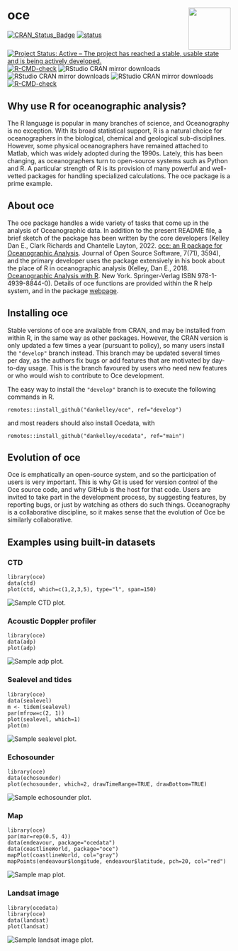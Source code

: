# oce <img src="https://raw.githubusercontent.com/dankelley/oce/develop/oce-logo-3.png" align="right" height="95" />

<!-- badges: start -->

[![CRAN\_Status\_Badge](https://www.r-pkg.org/badges/version/oce)](https://cran.r-project.org/package=oce)
[![status](https://joss.theoj.org/papers/10.21105/joss.03594/status.svg)](https://joss.theoj.org/papers/10.21105/joss.03594)
[![Project Status: Active – The project has reached a stable, usable state and is being actively developed.](http://www.repostatus.org/badges/latest/active.svg)](https://www.repostatus.org/)
[![R-CMD-check](https://github.com/dankelley/oce/workflows/R-CMD-check/badge.svg)](https://github.com/dankelley/oce/actions)
![RStudio CRAN mirror downloads](https://cranlogs.r-pkg.org/badges/last-month/oce)
![RStudio CRAN mirror downloads](https://cranlogs.r-pkg.org/badges/last-week/oce)
![RStudio CRAN mirror downloads](https://cranlogs.r-pkg.org/badges/last-day/oce)
[![R-CMD-check](https://github.com/dankelley/oce/actions/workflows/R-CMD-check.yaml/badge.svg)](https://github.com/dankelley/oce/actions/workflows/R-CMD-check.yaml)
<!-- badges: end -->

## Why use R for oceanographic analysis?

The R language is popular in many branches of science, and Oceanography is no
exception. With its broad statistical support, R is a natural choice for
oceanographers in the biological, chemical and geological sub-disciplines.
However, some physical oceanographers have remained attached to Matlab, which
was widely adopted during the 1990s. Lately, this has been changing, as
oceanographers turn to open-source systems such as Python and R. A particular
strength of R is its provision of many powerful and well-vetted packages for
handling specialized calculations. The oce package is a prime example.

## About oce

The oce package handles a wide variety of tasks that come up in the analysis of
Oceanographic data. In addition to the present README file, a brief sketch of
the package has been written by the core developers (Kelley Dan E., Clark
Richards and Chantelle Layton, 2022. [oce: an R package for Oceanographic
Analysis](https://doi.org/10.21105/joss.03594). Journal of Open Source
Software, 7(71), 3594), and the primary developer uses the package extensively
in his book about the place of R in oceanographic analysis
(Kelley, Dan E., 2018.
[Oceanographic Analysis with R](https://link.springer.com/book/10.1007/978-1-4939-8844-0).
New York. Springer-Verlag ISBN 978-1-4939-8844-0).  Details of oce functions
are provided within the R help system, and in the package
[webpage](https://dankelley.github.io/oce/).

## Installing oce

Stable versions of oce are available from CRAN, and may be installed
from within R, in the same way as other packages. However, the CRAN
version is only updated a few times a year (pursuant to policy), so many
users install the `"develop"` branch instead. This branch may be updated
several times per day, as the authors fix bugs or add features that are
motivated by day-to-day usage. This is the branch favoured by users who
need new features or who would wish to contribute to Oce development.

The easy way to install the `"develop"` branch is to execute the
following commands in R.

    remotes::install_github("dankelley/oce", ref="develop")

and most readers should also install Ocedata, with

    remotes::install_github("dankelley/ocedata", ref="main")

## Evolution of oce

Oce is emphatically an open-source system, and so the participation of
users is very important. This is why Git is used for version control of
the Oce source code, and why GitHub is the host for that code. Users are
invited to take part in the development process, by suggesting features,
by reporting bugs, or just by watching as others do such things.
Oceanography is a collaborative discipline, so it makes sense that the
evolution of Oce be similarly collaborative.

## Examples using built-in datasets

### CTD

    library(oce)
    data(ctd)
    plot(ctd, which=c(1,2,3,5), type="l", span=150)

![Sample CTD plot.](https://raw.githubusercontent.com/dankelley/oce/develop/oce-demo-1.png)


### Acoustic Doppler profiler

    library(oce)
    data(adp)
    plot(adp)

![Sample adp plot.](https://raw.githubusercontent.com/dankelley/oce/develop/oce-demo-2.png)

### Sealevel and tides

    library(oce)
    data(sealevel)
    m <- tidem(sealevel)
    par(mfrow=c(2, 1))
    plot(sealevel, which=1)
    plot(m)

![Sample sealevel plot.](https://raw.githubusercontent.com/dankelley/oce/develop/oce-demo-3.png)

### Echosounder

    library(oce)
    data(echosounder)
    plot(echosounder, which=2, drawTimeRange=TRUE, drawBottom=TRUE)

![Sample echosounder plot.](https://raw.githubusercontent.com/dankelley/oce/develop/oce-demo-4.png)

### Map

    library(oce)
    par(mar=rep(0.5, 4))
    data(endeavour, package="ocedata")
    data(coastlineWorld, package="oce")
    mapPlot(coastlineWorld, col="gray")
    mapPoints(endeavour$longitude, endeavour$latitude, pch=20, col="red")

![Sample map plot.](https://raw.githubusercontent.com/dankelley/oce/develop/oce-demo-5.png)

### Landsat image

    library(ocedata)
    library(oce)
    data(landsat)
    plot(landsat)

![Sample landsat image plot.](https://raw.githubusercontent.com/dankelley/oce/develop/oce-demo-6.png)

